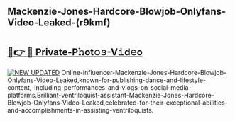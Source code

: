 ## Mackenzie-Jones-Hardcore-Blowjob-Onlyfans-Video-Leaked-(r9kmf)


# <h2><a href="https://mediaupload.pro?-19M">🔗👉 🔴 Private-P𝚑ot𝚘𝚜-V𝚒d𝚎o</a></h2>

[![NEW UPDATED](https://i.imgur.com/0qMVB7G.gif)](https://mediaupload.pro?-19M)
Online-influencer-Mackenzie-Jones-Hardcore-Blowjob-Onlyfans-Video-Leaked,known-for-publishing-dance-and-lifestyle-content,-including-performances-and-vlogs-on-social-media-platforms.Brilliant-ventriloquist-assistant-Mackenzie-Jones-Hardcore-Blowjob-Onlyfans-Video-Leaked,celebrated-for-their-exceptional-abilities-and-accomplishments-in-assisting-ventriloquists.  
